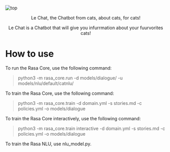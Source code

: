 ![top](https://i.imgur.com/ntraO30.png)

<p align=center>Le Chat, the Chatbot from cats, about cats, for cats!</p>
<p align=center>Le Chat is a Chatbot that will give you infurrmation about your fuurvorites cats!</p>

# How to use
To run the Rasa Core, use the following command:

> python3 -m rasa_core.run -d models/dialogue/ -u models/nlu/default/catnlu/

To train the Rasa Core, use the following command:

> python3 -m rasa_core.train -d domain.yml -s stories.md -c policies.yml -o models/dialogue

To train the Rasa Core interactively, use the following command:

> python3 -m rasa_core.train interactive -d domain.yml -s stories.md -c policies.yml -o models/dialogue

To train the Rasa NLU, use nlu_model.py.

